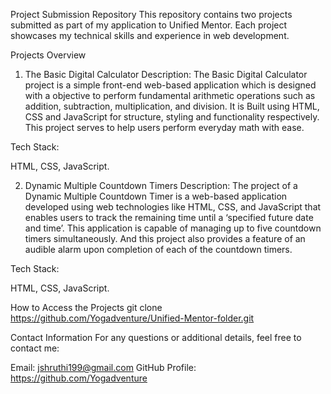 Project Submission Repository
This repository contains two projects submitted as part of my application to Unified Mentor. Each project showcases my technical skills and experience in web development.

Projects Overview
1. The Basic Digital Calculator
Description:
The Basic Digital Calculator project is a simple front-end web-based application which is designed with a objective to perform fundamental arithmetic operations such as addition, subtraction, multiplication, and division. It is Built using HTML, CSS and JavaScript for structure, styling and functionality respectively. This project serves to help users perform everyday math with ease.

Tech Stack:

HTML, CSS, JavaScript.

2. Dynamic Multiple Countdown Timers 
Description:
The project of a Dynamic Multiple Countdown Timer is a web-based application developed using web technologies like HTML, CSS, and JavaScript that enables users to track the remaining time until a ‘specified future date and time’. This application is capable of managing up to five countdown timers simultaneously. And this project also provides a feature of an audible alarm upon completion of each of the countdown timers.

Tech Stack:

HTML, CSS, JavaScript.

How to Access the Projects
git clone https://github.com/Yogadventure/Unified-Mentor-folder.git

Contact Information
For any questions or additional details, feel free to contact me:

Email: jshruthi199@gmail.com
GitHub Profile: https://github.com/Yogadventure

